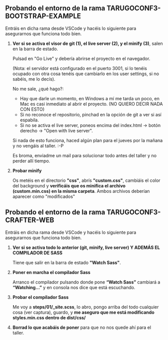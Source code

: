 ## **Probando el entorno de la rama TARUGOCONF3-BOOTSTRAP-EXAMPLE**
Entráis en dicha rama desde VSCode y hacéis lo siguiente para asegurarnos que funciona todo bien.

1. 	**Ver si se activa el visor de git (1), el live server (2), y el minify (3)**, salen en la barra de estado.

	Pulsad en "Go Live" y debería abrirse el proyecto en el navegador.

	(Nota: el servidor está configurado en el puerto 3001, si lo tenéis ocupado con otra cosa tenéis que cambiarlo en los user settings, si no sabéis, me lo decís).

	No me sale, ¿qué hago?:

	- Hay que darle un momento, en Windows a mí me tarda un poco, en Mac es casi inmediato al abrir el proyecto. (NO QUIERO DECIR NADA CON ESTO)
	- Si no reconoce el repositorio, pinchad en la opción de git a ver si así espabila.
	- Si no se activa el live server, poneos encima del index.html -> botón derecho -> "Open with live server".

	Si nada de esto funciona, haced algún plan para el jueves por la mañana y no vengáis al taller. :-P

	Es broma, enviadme un mail para solucionar todo antes del taller y no perder allí tiempo.


2. 	**Probar minify**

	Os metéis en el directorio **"css"**, abrís **"custom.css"**, cambiáis el color del background y **verificáis que os minifica el archivo (custom.min.css) en la misma carpeta**.
	Ambos archivos deberían aparecer como "modificados"

## **Probando el entorno de la rama TARUGOCONF3-CRAFTER-WEB**
Entráis en dicha rama desde VSCode y hacéis lo siguiente para asegurarnos que funciona todo bien.

1. 	**Ver si se activa todo lo anterior (git, minify, live server) Y ADEMÁS EL COMPILADOR DE SASS**

	Tiene que salir en la barra de estado **"Watch Sass"**.

2. 	**Poner en marcha el compilador Sass**

	Arranco el compilador pulsando donde pone **“Watch Sass”** cambiará a **“Watching…”** y en consola nos dice que está escuchando.

3. 	**Probar el compilador Sass**

	Me voy a **steps/01/_site.scss**, lo abro, pongo arriba del todo cualquier cosa (ver captura), guardo, y **me aseguro que me está modificando styles.min.css dentro de dist/css/**

4. 	**Borrad lo que acabáis de poner** para que no nos quede ahí para el taller.


